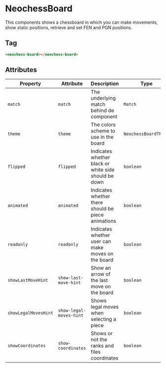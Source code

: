 # NeochessBoard

This components shows a chessboard in which you can make movements, show static positions, retrieve and set FEN and PGN positions.

## Tag

```html
<neochess-board></neochess-board>
```

## Attributes

| Property            | Attribute             | Description | Type                                           | Default         |
| ------------------- | --------------------- | ----------- | ---------------------------------------------- | --------------- |
| `match` | `match` | The underlying match behind de component | `Match` | `null` |
| `theme` | `theme` | The colors scheme to use in the board | `NeochessBoardTheme` | `null` |
| `flipped` | `flipped` | Indicates whether black or white side should be down | `boolean` | `false` |
| `animated` | `animated` | Indicates whether there should be piece animations | `boolean` | `true` |
| `readonly` | `readonly` | Indicates whether user can make moves on the board | `boolean` | `false` |
| `showLastMoveHint` | `show-last-move-hint` | Show an arrow of the last move on the board | `boolean` | `true` |
| `showLegalMovesHint` | `show-legal-moves-hint` | Shows legal moves when selecting a piece | `boolean` | `true` |
| `showCoordinates` | `show-coordinates` | Shows or not the ranks and files coordinates | `boolean` | `true` |

